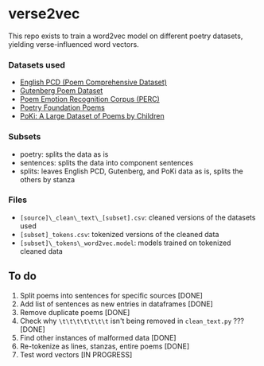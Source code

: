 # verse2vec

This repo exists to train a word2vec model on different poetry datasets, yielding verse-influenced word vectors.

### Datasets used
- [English PCD (Poem Comprehensive Dataset)](https://hci-lab.github.io/LearningMetersPoems/)
- [Gutenberg Poem Dataset](https://huggingface.co/datasets/google-research-datasets/poem_sentiment)
- [Poem Emotion Recognition Corpus (PERC)](https://data.mendeley.com/datasets/n9vbc8g9cx/1)
- [Poetry Foundation Poems](https://www.kaggle.com/datasets/tgdivy/poetry-foundation-poems)
- [PoKi: A Large Dataset of Poems by Children](https://github.com/whipson/PoKi-Poems-by-Kids/tree/master)

### Subsets
- poetry: splits the data as is
- sentences: splits the data into component sentences
- splits: leaves English PCD, Gutenberg, and PoKi data as is, splits the others by stanza

### Files
- `[source]\_clean\_text\_[subset].csv`: cleaned versions of the datasets used
- `[subset]_tokens.csv`: tokenized versions of the cleaned data
- `[subset]\_tokens\_word2vec.model`: models trained on tokenized cleaned data

## To do
1. Split poems into sentences for specific sources [DONE]
2. Add list of sentences as new entries in dataframes [DONE]
3. Remove duplicate poems [DONE]
4. Check why `\t\t\t\t\t\t\t` isn't being removed in `clean_text.py` ??? [DONE]
5. Find other instances of malformed data [DONE]
6. Re-tokenize as lines, stanzas, entire poems [DONE]
7. Test word vectors [IN PROGRESS]
